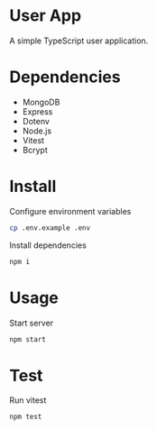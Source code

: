 # User App
A simple TypeScript user application.

# Dependencies
- MongoDB
- Express
- Dotenv
- Node.js
- Vitest
- Bcrypt

# Install
Configure environment variables
```bash
cp .env.example .env
```

Install dependencies
```bash
npm i
```

# Usage
Start server
```bash
npm start
```

# Test
Run vitest
```
npm test
```
